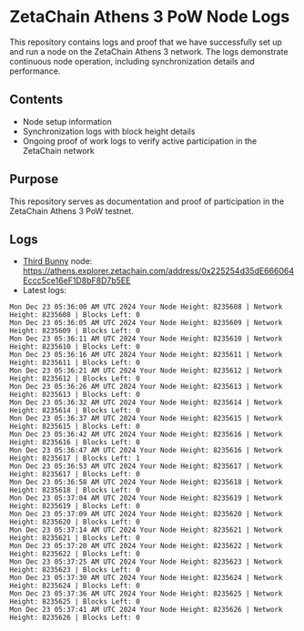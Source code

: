 # ZetaChain Athens 3 PoW Node Logs
This repository contains logs and proof that we have successfully set up and run a node on the ZetaChain Athens 3 network. The logs demonstrate continuous node operation, including synchronization details and performance.

## Contents
- Node setup information
- Synchronization logs with block height details
- Ongoing proof of work logs to verify active participation in the ZetaChain network

## Purpose
This repository serves as documentation and proof of participation in the ZetaChain Athens 3 PoW testnet.

## Logs

- [Third Bunny](https://thirdbunny.xyz/) node: https://athens.explorer.zetachain.com/address/0x225254d35dE666064Eccc5ce16eF1D8bF8D7b5EE
- Latest logs:
```
Mon Dec 23 05:36:00 AM UTC 2024 Your Node Height: 8235608 | Network Height: 8235608 | Blocks Left: 0
Mon Dec 23 05:36:05 AM UTC 2024 Your Node Height: 8235609 | Network Height: 8235609 | Blocks Left: 0
Mon Dec 23 05:36:11 AM UTC 2024 Your Node Height: 8235610 | Network Height: 8235610 | Blocks Left: 0
Mon Dec 23 05:36:16 AM UTC 2024 Your Node Height: 8235611 | Network Height: 8235611 | Blocks Left: 0
Mon Dec 23 05:36:21 AM UTC 2024 Your Node Height: 8235612 | Network Height: 8235612 | Blocks Left: 0
Mon Dec 23 05:36:26 AM UTC 2024 Your Node Height: 8235613 | Network Height: 8235613 | Blocks Left: 0
Mon Dec 23 05:36:32 AM UTC 2024 Your Node Height: 8235614 | Network Height: 8235614 | Blocks Left: 0
Mon Dec 23 05:36:37 AM UTC 2024 Your Node Height: 8235615 | Network Height: 8235615 | Blocks Left: 0
Mon Dec 23 05:36:42 AM UTC 2024 Your Node Height: 8235616 | Network Height: 8235616 | Blocks Left: 0
Mon Dec 23 05:36:47 AM UTC 2024 Your Node Height: 8235616 | Network Height: 8235617 | Blocks Left: 1
Mon Dec 23 05:36:53 AM UTC 2024 Your Node Height: 8235617 | Network Height: 8235617 | Blocks Left: 0
Mon Dec 23 05:36:58 AM UTC 2024 Your Node Height: 8235618 | Network Height: 8235618 | Blocks Left: 0
Mon Dec 23 05:37:04 AM UTC 2024 Your Node Height: 8235619 | Network Height: 8235619 | Blocks Left: 0
Mon Dec 23 05:37:09 AM UTC 2024 Your Node Height: 8235620 | Network Height: 8235620 | Blocks Left: 0
Mon Dec 23 05:37:14 AM UTC 2024 Your Node Height: 8235621 | Network Height: 8235621 | Blocks Left: 0
Mon Dec 23 05:37:20 AM UTC 2024 Your Node Height: 8235622 | Network Height: 8235622 | Blocks Left: 0
Mon Dec 23 05:37:25 AM UTC 2024 Your Node Height: 8235623 | Network Height: 8235623 | Blocks Left: 0
Mon Dec 23 05:37:30 AM UTC 2024 Your Node Height: 8235624 | Network Height: 8235624 | Blocks Left: 0
Mon Dec 23 05:37:36 AM UTC 2024 Your Node Height: 8235625 | Network Height: 8235625 | Blocks Left: 0
Mon Dec 23 05:37:41 AM UTC 2024 Your Node Height: 8235626 | Network Height: 8235626 | Blocks Left: 0
```
